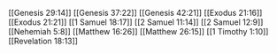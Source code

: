 [[Genesis 29:14]]
[[Genesis 37:22]]
[[Genesis 42:21]]
[[Exodus 21:16]]
[[Exodus 21:21]]
[[1 Samuel 18:17]]
[[2 Samuel 11:14]]
[[2 Samuel 12:9]]
[[Nehemiah 5:8]]
[[Matthew 16:26]]
[[Matthew 26:15]]
[[1 Timothy 1:10]]
[[Revelation 18:13]]
